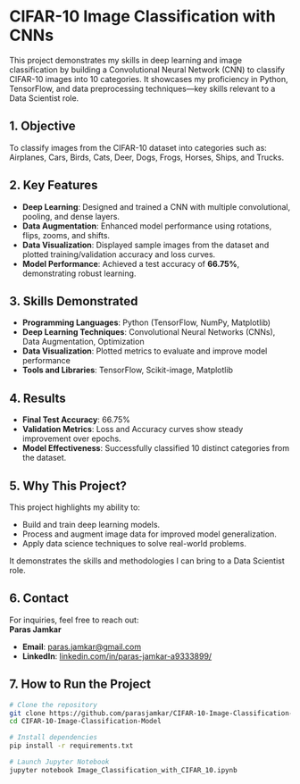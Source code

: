 # CIFAR-10 Image Classification with CNNs
This project demonstrates my skills in deep learning and image classification by building a Convolutional Neural Network (CNN) to classify CIFAR-10 images into 10 categories. It showcases my proficiency in Python, TensorFlow, and data preprocessing techniques—key skills relevant to a Data Scientist role.

## 1. Objective
To classify images from the CIFAR-10 dataset into categories such as:  
Airplanes, Cars, Birds, Cats, Deer, Dogs, Frogs, Horses, Ships, and Trucks.

## 2. Key Features
- **Deep Learning**: Designed and trained a CNN with multiple convolutional, pooling, and dense layers.
- **Data Augmentation**: Enhanced model performance using rotations, flips, zooms, and shifts.
- **Data Visualization**: Displayed sample images from the dataset and plotted training/validation accuracy and loss curves.
- **Model Performance**: Achieved a test accuracy of **66.75%**, demonstrating robust learning.

## 3. Skills Demonstrated
- **Programming Languages**: Python (TensorFlow, NumPy, Matplotlib)
- **Deep Learning Techniques**: Convolutional Neural Networks (CNNs), Data Augmentation, Optimization
- **Data Visualization**: Plotted metrics to evaluate and improve model performance
- **Tools and Libraries**: TensorFlow, Scikit-image, Matplotlib

## 4. Results
- **Final Test Accuracy**: 66.75%
- **Validation Metrics**: Loss and Accuracy curves show steady improvement over epochs.
- **Model Effectiveness**: Successfully classified 10 distinct categories from the dataset.

## 5. Why This Project?
This project highlights my ability to:
- Build and train deep learning models.
- Process and augment image data for improved model generalization.
- Apply data science techniques to solve real-world problems.

It demonstrates the skills and methodologies I can bring to a Data Scientist role.

## 6. Contact
For inquiries, feel free to reach out:  
**Paras Jamkar**  
- **Email**: paras.jamkar@gmail.com  
- **LinkedIn**: [linkedin.com/in/paras-jamkar-a9333899/](https://www.linkedin.com/in/paras-jamkar-a9333899/)

## 7. How to Run the Project
```bash
# Clone the repository
git clone https://github.com/parasjamkar/CIFAR-10-Image-Classification-Model.git
cd CIFAR-10-Image-Classification-Model

# Install dependencies
pip install -r requirements.txt

# Launch Jupyter Notebook
jupyter notebook Image_Classification_with_CIFAR_10.ipynb
